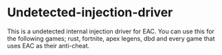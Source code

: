 # Undetected-injection-driver
This is a undetected internal injection driver for EAC. You can use this for the following games; rust, fortnite, apex legens, dbd and every game that uses EAC as their anti-cheat. 
